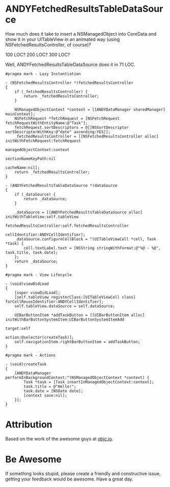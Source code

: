 ANDYFetchedResultsTableDataSource
=================================

How much does it take to insert a NSManagedObject into CoreData and show it in your UITableView in an animated way (using NSFetchedResultsController, of course)?

100 LOC? 200 LOC? 300 LOC?

Well, ANDYFetchedResultsTableDataSource does it in 71 LOC.

``` objc
#pragma mark - Lazy Instantiation

- (NSFetchedResultsController *)fetchedResultsController
{
    if (_fetchedResultsController) {
        return _fetchedResultsController;
    }

    NSManagedObjectContext *context = [[ANDYDataManager sharedManager] mainContext];
    NSFetchRequest *fetchRequest = [NSFetchRequest fetchRequestWithEntityName:@"Task"];
    fetchRequest.sortDescriptors = @[[NSSortDescriptor sortDescriptorWithKey:@"date" ascending:YES]];
    _fetchedResultsController = [[NSFetchedResultsController alloc] initWithFetchRequest:fetchRequest
                                                                    managedObjectContext:context
                                                                      sectionNameKeyPath:nil 
                                                                               cacheName:nil];
    return _fetchedResultsController;
}

- (ANDYFetchedResultsTableDataSource *)dataSource
{
    if (_dataSource) {
        return _dataSource;
    }

    _dataSource = [[ANDYFetchedResultsTableDataSource alloc] initWithTableView:self.tableView 
                                                      fetchedResultsController:self.fetchedResultsController
                                                                cellIdentifier:ANDYCellIdentifier];
    _dataSource.configureCellBlock = ^(UITableViewCell *cell, Task *task) {
        cell.textLabel.text = [NSString stringWithFormat:@"%@ - %@", task.title, task.date];
    };
    return _dataSource;
}

#pragma mark - View Lifecycle

- (void)viewDidLoad
{
    [super viewDidLoad];
    [self.tableView registerClass:[UITableViewCell class] forCellReuseIdentifier:ANDYCellIdentifier];
    self.tableView.dataSource = self.dataSource;

    UIBarButtonItem *addTaskButton = [[UIBarButtonItem alloc] initWithBarButtonSystemItem:UIBarButtonSystemItemAdd 
                                                                                   target:self
                                                                                   action:@selector(createTask)];
    self.navigationItem.rightBarButtonItem = addTaskButton;
}

#pragma mark - Actions

- (void)createTask
{
    [ANDYDataManager performInBackgroundContext:^(NSManagedObjectContext *context) {
        Task *task = [Task insertInManagedObjectContext:context];
        task.title = @"Hello!";
        task.date = [NSDate date];
        [context save:nil];
    }];
}
```

Attribution
===========

Based on the work of the awesome guys at [objc.io](http://www.objc.io/).

Be Awesome
==========

If something looks stupid, please create a friendly and constructive issue, getting your feedback would be awesome. Have a great day.
